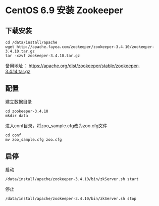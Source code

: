 # CentOS 6.9 安装 Zookeeper

## 下载安装

```
cd /data/install/apache
wget http://apache.fayea.com/zookeeper/zookeeper-3.4.10/zookeeper-3.4.10.tar.gz
tar -xzvf zookeeper-3.4.10.tar.gz
```

备用地址： https://apache.org/dist/zookeeper/stable/zookeeper-3.4.14.tar.gz

## 配置

建立数据目录

```
cd zookeeper-3.4.10
mkdir data
```

进入conf目录，将zoo_sample.cfg改为zoo.cfg文件

```
cd conf
mv zoo_sample.cfg zoo.cfg
```

## 启停

启动

```
/data/install/apache/zookeeper-3.4.10/bin/zkServer.sh start
```

停止

```
/data/install/apache/zookeeper-3.4.10/bin/zkServer.sh stop
```

